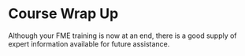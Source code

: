 # Course Wrap Up

Although your FME training is now at an end, there is a good supply of expert information available for future assistance.